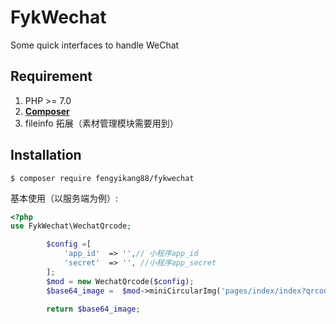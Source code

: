 # FykWechat
Some quick interfaces to handle WeChat

## Requirement

1. PHP >= 7.0
2. **[Composer](https://getcomposer.org/)**
3. fileinfo 拓展（素材管理模块需要用到）

## Installation

```shell
$ composer require fengyikang88/fykwechat
```

基本使用（以服务端为例）:

```php
<?php
use FykWechat\WechatQrcode;

        $config =[
            'app_id'  => '',// 小程序app_id
            'secret'  => '', //小程序app_secret
        ];
        $mod = new WechatQrcode($config);
        $base64_image =  $mod->miniCircularImg('pages/index/index?qrcode=helloworld');
   
        return $base64_image;
        
 
 
```
